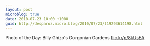 ```yaml
---
layout: post
microblog: true
date: 2010-07-23 10:00 +1000
guid: http://desparoz.micro.blog/2010/07/23/t19293614198.html
---
```

Photo of the Day: Billy Ghizo's Gorgonian Gardens [flic.kr/p/8kUsEA](http://flic.kr/p/8kUsEA)
